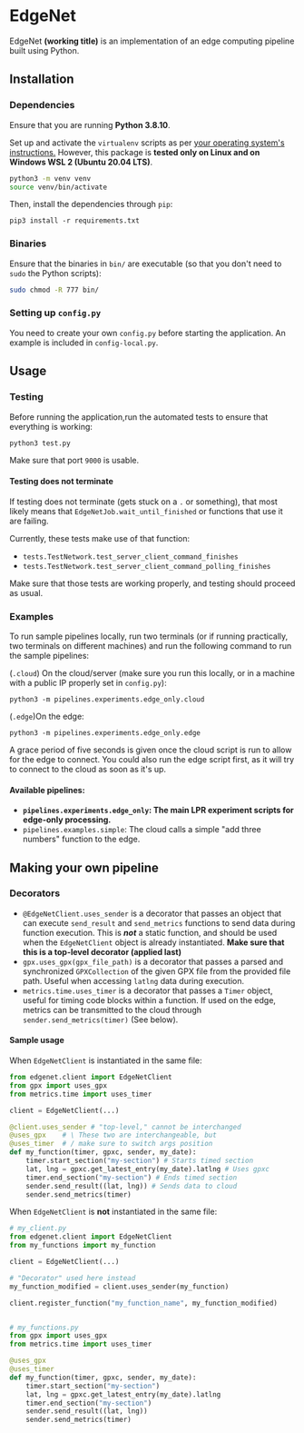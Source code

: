 # EdgeNet

EdgeNet **(working title)** is an implementation of an edge computing pipeline built using Python.

## Installation
### Dependencies
Ensure that you are running **Python 3.8.10**.

Set up and activate the `virtualenv` scripts as per [your operating system's instructions.](https://docs.python.org/3/tutorial/venv.html#creating-virtual-environments) However, this package is **tested only on Linux and on Windows WSL 2 (Ubuntu 20.04 LTS)**.

```bash
python3 -m venv venv
source venv/bin/activate
```

Then, install the dependencies through `pip`:
```
pip3 install -r requirements.txt
```

### Binaries
Ensure that the binaries in `bin/` are executable (so that you don't need to `sudo` the Python scripts):
```bash
sudo chmod -R 777 bin/
```

### Setting up `config.py`
You need to create your own `config.py` before starting the application. An example is included in `config-local.py`.

## Usage

### Testing
Before running the application,run the automated tests to ensure that everything is working:
```bash
python3 test.py
```
Make sure that port `9000` is usable.
#### Testing does not terminate
If testing does not terminate (gets stuck on a `.` or something), that most likely means that `EdgeNetJob.wait_until_finished` or functions that use it are failing. 

Currently, these tests make use of that function:
- `tests.TestNetwork.test_server_client_command_finishes`
- `tests.TestNetwork.test_server_client_command_polling_finishes`

Make sure that those tests are working properly, and testing should proceed as usual.

### Examples
To run sample pipelines locally, run two terminals (or if running practically, two terminals on different machines) and run the following command to run the sample pipelines:

(`.cloud`) On the cloud/server (make sure you run this locally, or in a machine with a public IP properly set in `config.py`):
```
python3 -m pipelines.experiments.edge_only.cloud
```

(`.edge`)On the edge:
```
python3 -m pipelines.experiments.edge_only.edge
```

A grace period of five seconds is given once the cloud script is run to allow for the edge to connect. You could also run the edge script first, as it will try to connect to the cloud as soon as it's up.

#### Available pipelines:
- **`pipelines.experiments.edge_only`: The main LPR experiment scripts for edge-only processing.**
- `pipelines.examples.simple`: The cloud calls a simple "add three numbers" function to the edge.

## Making your own pipeline
### Decorators
- `@EdgeNetClient.uses_sender` is a decorator that passes an object that can execute `send_result` and `send_metrics` functions to send data during function execution. This is ***not*** a static function, and should be used when the `EdgeNetClient` object is already instantiated. **Make sure that this is a top-level decorator (applied last)**
- `gpx.uses_gpx(gpx_file_path)` is a decorator that passes a parsed and synchronized `GPXCollection` of the given GPX file from the provided file path. Useful when accessing `latlng` data during execution.
- `metrics.time.uses_timer` is a decorator that passes a `Timer` object, useful for timing code blocks within a function. If used on the edge, metrics can be transmitted to the cloud through `sender.send_metrics(timer)` (See below).

#### Sample usage
When `EdgeNetClient` is instantiated in the same file:
```py
from edgenet.client import EdgeNetClient
from gpx import uses_gpx
from metrics.time import uses_timer

client = EdgeNetClient(...)

@client.uses_sender # "top-level," cannot be interchanged
@uses_gpx    # \ These two are interchangeable, but
@uses_timer  # / make sure to switch args position
def my_function(timer, gpxc, sender, my_date):
    timer.start_section("my-section") # Starts timed section
    lat, lng = gpxc.get_latest_entry(my_date).latlng # Uses gpxc
    timer.end_section("my-section") # Ends timed section
    sender.send_result((lat, lng)) # Sends data to cloud
    sender.send_metrics(timer)

```
When `EdgeNetClient` is **not** instantiated in the same file:
```py
# my_client.py
from edgenet.client import EdgeNetClient
from my_functions import my_function

client = EdgeNetClient(...)

# "Decorator" used here instead
my_function_modified = client.uses_sender(my_function)

client.register_function("my_function_name", my_function_modified)


# my_functions.py
from gpx import uses_gpx
from metrics.time import uses_timer

@uses_gpx    
@uses_timer  
def my_function(timer, gpxc, sender, my_date):
    timer.start_section("my-section") 
    lat, lng = gpxc.get_latest_entry(my_date).latlng
    timer.end_section("my-section") 
    sender.send_result((lat, lng))
    sender.send_metrics(timer)
```